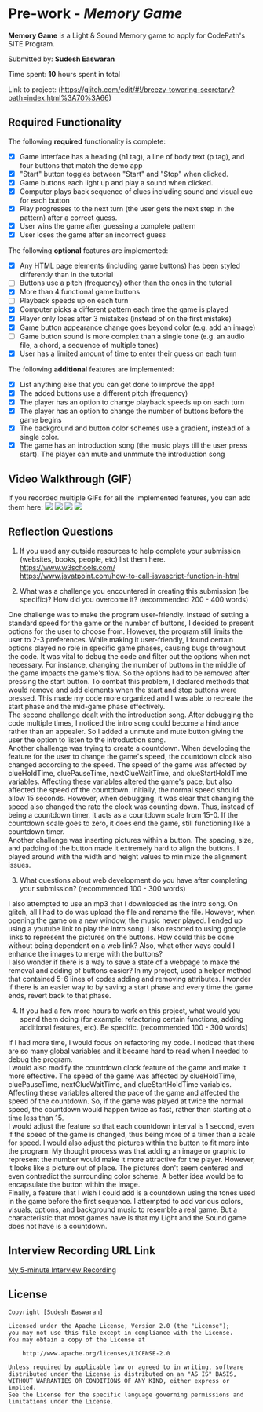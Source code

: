 # Pre-work - *Memory Game*

**Memory Game** is a Light & Sound Memory game to apply for CodePath's SITE Program. 

Submitted by: **Sudesh Easwaran**

Time spent: **10** hours spent in total

Link to project: (https://glitch.com/edit/#!/breezy-towering-secretary?path=index.html%3A70%3A66)

## Required Functionality

The following **required** functionality is complete:

* [x] Game interface has a heading (h1 tag), a line of body text (p tag), and four buttons that match the demo app
* [x] "Start" button toggles between "Start" and "Stop" when clicked. 
* [x] Game buttons each light up and play a sound when clicked. 
* [x] Computer plays back sequence of clues including sound and visual cue for each button
* [x] Play progresses to the next turn (the user gets the next step in the pattern) after a correct guess. 
* [x] User wins the game after guessing a complete pattern
* [x] User loses the game after an incorrect guess

The following **optional** features are implemented:

* [x] Any HTML page elements (including game buttons) has been styled differently than in the tutorial
* [ ] Buttons use a pitch (frequency) other than the ones in the tutorial
* [x] More than 4 functional game buttons
* [ ] Playback speeds up on each turn
* [x] Computer picks a different pattern each time the game is played
* [x] Player only loses after 3 mistakes (instead of on the first mistake)
* [x] Game button appearance change goes beyond color (e.g. add an image)
* [ ] Game button sound is more complex than a single tone (e.g. an audio file, a chord, a sequence of multiple tones)
* [x] User has a limited amount of time to enter their guess on each turn

The following **additional** features are implemented:

- [x] List anything else that you can get done to improve the app!
- [x] The added buttons use a different pitch (frequency)
- [x] The player has an option to change playback speeds up on each turn
- [x] The player has an option to change the number of buttons before the game begins
- [x] The background and button color schemes use a gradient, instead of a single color.
- [x] The game has an introduction song (the music plays till the user press start). The player can mute and unmmute the introduction song
## Video Walkthrough (GIF)

If you recorded multiple GIFs for all the implemented features, you can add them here:
![](gif1-link-here)
![](gif2-link-here)
![](gif3-link-here)
![](gif4-link-here)

## Reflection Questions
1. If you used any outside resources to help complete your submission (websites, books, people, etc) list them here. 
https://www.w3schools.com/ <br/>
https://www.javatpoint.com/how-to-call-javascript-function-in-html

2. What was a challenge you encountered in creating this submission (be specific)? How did you overcome it? (recommended 200 - 400 words)

One challenge was to make the program user-friendly. Instead of setting a standard speed for the game or the number of buttons, I decided to present options for the user to choose from. However, the program still limits the user to 2-3 preferences. While making it user-friendly, I found certain options played no role in specific game phases, causing bugs throughout the code. It was vital to debug the code and filter out the options when not necessary. For instance, changing the number of buttons in the middle of the game impacts the game's flow. So the options had to be removed after pressing the start button. To combat this problem, I declared methods that would remove and add elements when the start and stop buttons were pressed. This made my code more organized and I was able to recreate the start phase and the mid-game phase effectively.<br/>
The second challenge dealt with the introduction song. After debugging the code multiple times, I noticed the intro song could become a hindrance rather than an appealer. So I added a unmute and mute button giving the user the option to listen to the introduction song.<br/>
Another challenge was trying to create a countdown. When developing the feature for the user to change the game's speed, the countdown clock also changed according to the speed. The speed of the game was affected by clueHoldTime, cluePauseTime, nextClueWaitTime, and clueStartHoldTime variables. Affecting these variables altered the game's pace, but also affected the speed of the countdown. Initially, the normal speed should allow 15 seconds. However, when debugging, it was clear that changing the speed also changed the rate the clock was counting down. Thus, instead of being a countdown timer, it acts as a countdown scale from 15-0. If the countdown scale goes to zero, it does end the game, still functioning like a countdown timer.<br/>
Another challenge was inserting pictures within a button. The spacing, size, and padding of the button made it extremely hard to align the buttons. I played around with the width and height values to minimize the alignment issues.<br/>


3. What questions about web development do you have after completing your submission? (recommended 100 - 300 words) 

I also attempted to use an mp3 that I downloaded as the intro song. On glitch, all I had to do was upload the file and rename the file. However, when opening the game on a new window, the music never played. I ended up using a youtube link to play the intro song. I also resorted to using google links to represent the pictures on the buttons. How could this be done without being dependent on a web link? Also, what other ways could I enhance the images to merge with the buttons? <br/>
I also wonder if there is a way to save a state of a webpage to make the removal and adding of buttons easier? In my project, used a helper method that contained 5-6 lines of codes adding and removing attributes. I wonder if there is an easier way to by saving a start phase and every time the game ends, revert back to that phase.

4. If you had a few more hours to work on this project, what would you spend them doing (for example: refactoring certain functions, adding additional features, etc). Be specific. (recommended 100 - 300 words) 

If I had more time, I would focus on refactoring my code. I noticed that there are so many global variables and it became hard to read when I needed to debug the program. <br/>
I would also modify the countdown clock feature of the game and make it more effective. The speed of the game was affected by clueHoldTime, cluePauseTime, nextClueWaitTime, and clueStartHoldTime variables. Affecting these variables altered the pace of the game and affected the speed of the countdown. So, if the game was played at twice the normal speed, the countdown would happen twice as fast, rather than starting at a time less than 15.<br/>
I would adjust the feature so that each countdown interval is 1 second, even if the speed of the game is changed, thus being more of a timer than a scale for speed.
I would also adjust the pictures within the button to fit more into the program. My thought process was that adding an image or graphic to represent the number would make it more attractive for the player. However, it looks like a picture out of place. The pictures don't seem centered and even contradict the surrounding color scheme. A better idea would be to encapsulate the button within the image.<br/>
Finally, a feature that I wish I could add is a countdown using the tones used in the game before the first sequence. I attempted to add various colors, visuals, options, and background music to resemble a real game. But a characteristic that most games have is that my Light and the Sound game does not have is a countdown.




## Interview Recording URL Link

[My 5-minute Interview Recording](your-link-here)


## License

    Copyright [Sudesh Easwaran]

    Licensed under the Apache License, Version 2.0 (the "License");
    you may not use this file except in compliance with the License.
    You may obtain a copy of the License at

        http://www.apache.org/licenses/LICENSE-2.0

    Unless required by applicable law or agreed to in writing, software
    distributed under the License is distributed on an "AS IS" BASIS,
    WITHOUT WARRANTIES OR CONDITIONS OF ANY KIND, either express or implied.
    See the License for the specific language governing permissions and
    limitations under the License.
